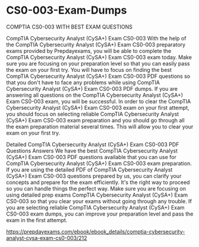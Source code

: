 # CS0-003-Exam-Dumps
COMPTIA CS0-003 WITH BEST EXAM QUESTIONS

CompTIA Cybersecurity Analyst (CySA+) Exam CS0-003
With the help of the CompTIA Cybersecurity Analyst (CySA+) Exam CS0-003 preparatory exams provided by Prepdayexams, you will be able to complete the CompTIA Cybersecurity Analyst (CySA+) Exam CS0-003 exam today. Make sure you are focusing on your preparation level so that you can easily pass the exam on your first try. You will have to focus on finding the best CompTIA Cybersecurity Analyst (CySA+) Exam CS0-003 PDF questions so that you don't have to face any problems while using CompTIA Cybersecurity Analyst (CySA+) Exam CS0-003 PDF dumps. If you are answering all questions on the CompTIA Cybersecurity Analyst (CySA+) Exam CS0-003 exam, you will be successful. In order to clear the CompTIA Cybersecurity Analyst (CySA+) Exam CS0-003 exam on your first attempt, you should focus on selecting reliable CompTIA Cybersecurity Analyst (CySA+) Exam CS0-003 exam preparation and you should go through all the exam preparation material several times. This will allow you to clear your exam on your first try.

Detailed CompTIA Cybersecurity Analyst (CySA+) Exam CS0-003 PDF Questions Answers
We have the best CompTIA Cybersecurity Analyst (CySA+) Exam CS0-003 PDF questions available that you can use for CompTIA Cybersecurity Analyst (CySA+) Exam CS0-003 exam preparation. If you are using the detailed PDF of CompTIA Cybersecurity Analyst (CySA+) Exam CS0-003 questions prepared by us, you can clarify your concepts and prepare for the exam efficiently. It's the right way to proceed so you can handle things the perfect way. Make sure you are focusing on using detailed prep exams CompTIA Cybersecurity Analyst (CySA+) Exam CS0-003 so that you clear your exams without going through any trouble. If you are selecting reliable CompTIA Cybersecurity Analyst (CySA+) Exam CS0-003 exam dumps, you can improve your preparation level and pass the exam in the first attempt.

https://prepdayexams.com/ebook/ebook_details/comptia-cybersecurity-analyst-cysa-exam-cs0-003/212
